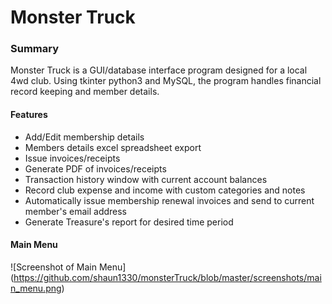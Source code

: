 # Monster Truck
### Summary

Monster Truck is a GUI/database interface program designed for a local 4wd club. 
Using tkinter python3 and MySQL, the program handles financial record keeping and 
member details. 

#### Features

* Add/Edit membership details
* Members details excel spreadsheet export
* Issue invoices/receipts
* Generate PDF of invoices/receipts
* Transaction history window with current account balances
* Record club expense and income with custom categories and notes
* Automatically issue membership renewal invoices and send to current member's email address
* Generate Treasure's report for desired time period 

#### Main Menu 


![Screenshot of Main Menu] (https://github.com/shaun1330/monsterTruck/blob/master/screenshots/main_menu.png)

